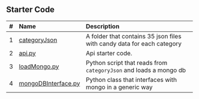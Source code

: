 ## Starter Code

|   #   | Name                                         | Description                                                            |
| :---: | :------------------------------------------- | :--------------------------------------------------------------------- |
|   1   | [categoryJson](./categoryJson/)              | A folder that contains 35 json files with candy data for each category |
|   2   | [api.py](./api.py)                           | Api starter code.                                                      |
|   3   | [loadMongo.py](./loadMongo.py)               | Python script that reads from `categoryJson` and loads a mongo db      |
|   4   | [mongoDBInterface.py](./mongoDBInterface.py) | Python class that interfaces with mongo in a generic way               |
